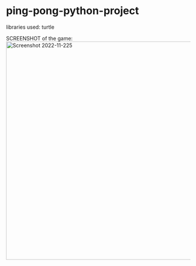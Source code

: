 # ping-pong-python-project

libraries used:
turtle


SCREENSHOT of the game:
<img width="596" alt="Screenshot 2022-11-225" src="https://user-images.githubusercontent.com/114097606/203289823-e56b41bc-06a8-482b-8248-1d312dcd775d.png">
